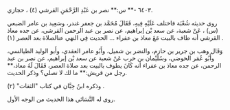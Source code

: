 ٦٤٠٣ -** س:** نصر بن عَبْدِ الرَّحْمَنِ القرشي (٤) ، حجازي.

روى حديثه شُعْبَة فاختلف عَلَيْهِ فِيهِ، فَقَالَ مُحَمَّد بن جعفر غندر، وسَعِيد بن عامر الضبعي (س) ، عَنْ شعبة، عن سعد بْن إبراهيم، عن نصر بن عبد الرحمن القرشي، عن جده معاذ القرشي أنه طاف بالبيت مَعَ معاذ بن عفراء ... الحديث فِي النهي عنالصلاة بعد العصر (١) .

وَقَال وهب بن جرير بن حازم، والنضر بن شميل، وأَبُو عامر العقدي، وأَبو الوليد الطيالسي، وأَبُو عُمَر الحوضي، وسُلَيْمان بن حرب عَنْ شعبة عن سعد بْن إبراهيم، عن نصر بن عبد الرحمن، عن جده معاذ بن عفراء أنه كَانَ يطوف بالبيت بعد صلاة العصر، فَقَالَ لَهُ معاذ،** رجل من قريش:** ما لك لا تصلي؟ وذكر الحديث.

وذكره ابنُ حِبَّان في كتاب "الثقات" (٢) .

روى له النَّسَائي هذا الحديث من الوجه الأول.